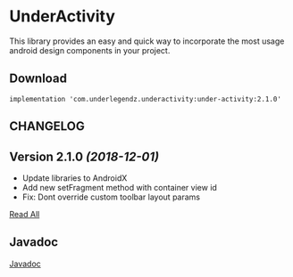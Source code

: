 # UnderActivity

This library provides an easy and quick way to incorporate the most usage android design components in your project.

## Download

```
implementation 'com.underlegendz.underactivity:under-activity:2.1.0'
```

## CHANGELOG

Version 2.1.0 *(2018-12-01)*
----------------------------

 * Update libraries to AndroidX
 * Add new setFragment method with container view id
 * Fix: Dont override custom toolbar layout params

[Read All](CHANGELOG.md)


## Javadoc

[Javadoc](http://rawgit.com/ydrojen/underactivity/master/javadoc/index.html)

#